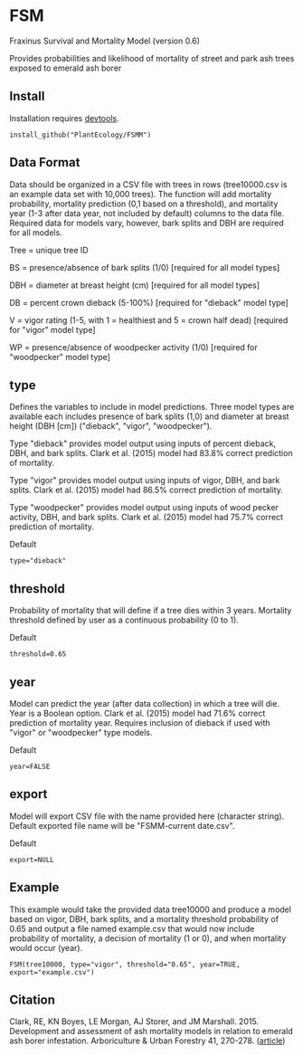 # FSM
Fraxinus Survival and Mortality Model (version 0.6)

Provides probabilities and likelihood of mortality of street and park ash trees exposed to emerald ash borer

## Install
Installation requires <a href="https://cran.r-project.org/package=devtools">devtools</a>.
```
install_github("PlantEcology/FSMM")
```

## Data Format
Data should be organized in a CSV file with trees in rows (tree10000.csv is an example data set with 10,000 trees). The function will add mortality probability, mortality prediction (0,1 based on a threshold), and mortality year (1-3 after data year, not included by default) columns to the data file. Required data for models vary, however, bark splits and DBH are required for all models. 

Tree = unique tree ID

BS = presence/absence of bark splits (1/0) [required for all model types]

DBH = diameter at breast height (cm) [required for all model types]

DB = percent crown dieback (5-100%) [required for "dieback" model type]

V = vigor rating (1-5, with 1 = healthiest and 5 = crown half dead) [required for "vigor" model type]

WP = presence/absence of woodpecker activity (1/0) [required for "woodpecker" model type]

## type
Defines the variables to include in model predictions. Three model types are available each includes presence of bark splits (1,0) and diameter at breast height (DBH [cm]) ("dieback", "vigor", "woodpecker"). 

Type "dieback" provides model output using inputs of percent dieback, DBH, and bark splits. Clark et al. (2015) model had 83.8% correct prediction of mortality.

Type "vigor" provides model output using inputs of vigor, DBH, and bark splits. Clark et al. (2015) model had 86.5% correct prediction of mortality.

Type "woodpecker" provides model output using inputs of wood pecker activity, DBH, and bark splits. Clark et al. (2015) model had 75.7% correct prediction of mortality.

Default
```
type="dieback"
```

## threshold
Probability of mortality that will define if a tree dies within 3 years. Mortality threshold defined by user as a continuous probability (0 to 1).

Default
```
threshold=0.65
```

## year
Model can predict the year (after data collection) in which a tree will die. Year is a Boolean option. Clark et al. (2015) model had 71.6% correct prediction of mortality year. Requires inclusion of dieback if used with "vigor" or "woodpecker" type models. 

Default
```
year=FALSE
```

## export
Model will export CSV file with the name provided here (character string). Default exported file name will be "FSMM-current date.csv".

Default 
```
export=NULL
```

## Example
This example would take the provided data tree10000 and produce a model based on vigor, DBH, bark splits, and a mortality threshold probability of 0.65 and output a file named example.csv that would now include probability of mortality, a decision of mortality (1 or 0), and when mortality would occur (year).
```
FSM(tree10000, type="vigor", threshold="0.65", year=TRUE, export="example.csv")
```

## Citation
Clark, RE, KN Boyes, LE Morgan, AJ Storer, and JM Marshall. 2015. Development and assessment of ash mortality models in relation to emerald ash borer infestation. Arboriculture & Urban Forestry 41, 270-278. (<a href="http://joa.isa-arbor.com/request.asp?JournalID=1&ArticleID=3370&Type=2">article</a>)
